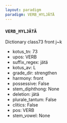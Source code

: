 ```yaml
---
layout: paradigm
paradigm: VERB_HYLJÄTÄ
---
```

### ` VERB_HYLJÄTÄ `

Dictionary class73 front j~k
* kotus_tn: 73
* upos: VERB
* suffix_regex: jätä
* kotus_av: L
* grade_dir: strengthen
* harmony: front
* possessive: False
* stem_diphthong: None
* deletion: jätä
* plurale_tantum: False
* clitics: False
* pos: VERB
* stem_vowel: None
